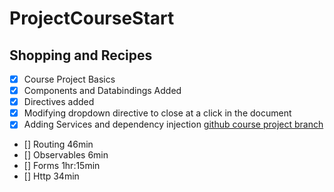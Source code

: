 # ProjectCourseStart
  
## Shopping and Recipes 
- [x] Course Project Basics
- [x] Components and Databindings Added
- [x] Directives added
- [x] Modifying dropdown directive to close at a click in the document
- [x] Adding Services and dependency injection
        [github course project branch](https://github.com/orlandofury/project-course-start/tree/project-course-services-di)
- [] Routing 46min
- [] Observables 6min
- [] Forms 1hr:15min
- [] Http 34min
